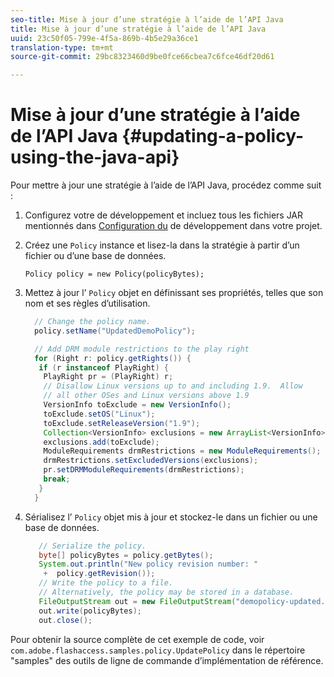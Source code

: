 ```yaml
---
seo-title: Mise à jour d’une stratégie à l’aide de l’API Java
title: Mise à jour d’une stratégie à l’aide de l’API Java
uuid: 23c50f05-799e-4f5a-869b-4b5e29a36ce1
translation-type: tm+mt
source-git-commit: 29bc8323460d9be0fce66cbea7c6fce46df20d61

---
```



# Mise à jour d’une stratégie à l’aide de l’API Java {#updating-a-policy-using-the-java-api}

Pour mettre à jour une stratégie à l’aide de l’API Java, procédez comme suit :

1. Configurez votre  de développement   et incluez tous les fichiers JAR mentionnés dans [Configuration du](../../aaxs-protecting-content/content-setting-up-the-sdk/content-setting-up-the-dev-env.md) de développement  dans votre projet.
1. Créez une `Policy` instance et lisez-la dans la stratégie à partir d’un fichier ou d’une base de données.

   ```
   Policy policy = new Policy(policyBytes);
   ```

1. Mettez à jour l’ `Policy` objet en définissant ses propriétés, telles que son nom et ses règles d’utilisation.

   ```java
     // Change the policy name.  
     policy.setName("UpdatedDemoPolicy");  
   
     // Add DRM module restrictions to the play right  
     for (Right r: policy.getRights()) {  
      if (r instanceof PlayRight) {  
       PlayRight pr = (PlayRight) r;  
       // Disallow Linux versions up to and including 1.9.  Allow  
       // all other OSes and Linux versions above 1.9  
       VersionInfo toExclude = new VersionInfo();  
       toExclude.setOS("Linux");  
       toExclude.setReleaseVersion("1.9");  
       Collection<VersionInfo> exclusions = new ArrayList<VersionInfo>();  
       exclusions.add(toExclude);  
       ModuleRequirements drmRestrictions = new ModuleRequirements();  
       drmRestrictions.setExcludedVersions(exclusions);  
       pr.setDRMModuleRequirements(drmRestrictions);  
       break;  
      }  
     }
   ```

1. Sérialisez l’ `Policy` objet mis à jour et stockez-le dans un fichier ou une base de données.

   ```java
      // Serialize the policy.  
      byte[] policyBytes = policy.getBytes();  
      System.out.println("New policy revision number: "  
       +  policy.getRevision());      
      // Write the policy to a file.   
      // Alternatively, the policy may be stored in a database.  
      FileOutputStream out = new FileOutputStream("demopolicy-updated.pol");  
      out.write(policyBytes);  
      out.close(); 
   ```

Pour obtenir la source complète de cet exemple de code, voir `com.adobe.flashaccess.samples.policy.UpdatePolicy` dans le répertoire &quot;samples&quot; des outils de ligne de commande d’implémentation de référence.
